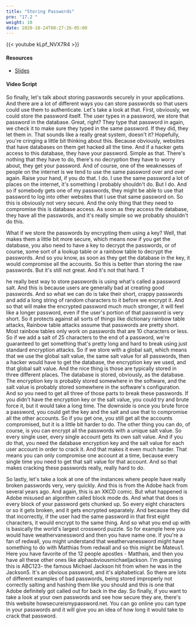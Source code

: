 ```yaml
---
title: "Storing Passwords"
pre: "17.2 "
weight: 10
date: 2020-10-24T00:27:26-05:00
---
```


{{< youtube kLpf_NVX7R4 >}}


#### Resources
* [Slides](../slides/23-Cybersecurity.pdf)

#### Video Script

So finally, let's talk about storing passwords securely in your applications. And there are a lot of different ways you can store passwords so that users could use them to authenticate. Let's take a look at that. First, obviously, we could store the password itself. The user types in a password, we store that password in the database. Great, right? They type that password in again, we check it to make sure they typed in the same password. If they did, they let them in. That sounds like a really great system, doesn't it? Hopefully, you're cringing a little bit thinking about this. Because obviously, websites that have databases on them get hacked all the time. And if a hacker gets access to this database, they have your password. Simple as that. There's nothing that they have to do, there's no decryption they have to worry about, they get your password. And of course, one of the weaknesses of people on the internet is we tend to use the same password over and over again. Raise your hand, if you do that. I do. I use the same password a lot of places on the internet, it's something I probably shouldn't do. But I do. And so if somebody gets one of my passwords, they might be able to use that password to log into other websites that I use that same password on. So this is obviously not very secure. And the only thing that they need to compromise this is database access. As soon as they access the database, they have all the passwords, and it's really simple so we probably shouldn't do this. 

What if we store the passwords by encrypting them using a key? Well, that makes them a little bit more secure, which means now if you get the database, you also need to have a key to decrypt the passwords, or of course, some sort of a lookup table or a rainbow table to decrypt the passwords. And so you know, as soon as they get the database in the key, it would compromise all the accounts. So this is better than storing the raw passwords. But it's still not great. And it's not that hard. T

he really best way to store passwords is using what's called a password salt. And this is because users are generally bad at creating good passwords. And so what we can do is take their short, crappy passwords and add a long string of random characters to it before we encrypt it. And so that will make the encrypted password much much stronger, it will feel like a longer password, even if the user's portion of that password is very short. So it protects against all sorts of things like dictionary rainbow table attacks, Rainbow table attacks assume that passwords are pretty short. Most rainbow tables only work on passwords that are 10 characters or less. So if we add a salt of 25 characters to the end of a password, we're guaranteed to get something that's pretty long and hard to break using just standard encryption attacks. So if we store with a global salt, which means that we use the global salt value, the same salt value for all passwords, then a hacker would have to get the database, the encryption key we used, and that global salt value. And the nice thing is those are typically stored in three different places. The database is stored, obviously, as the database. The encryption key is probably stored somewhere in the software, and the salt value is probably stored somewhere in the software's configuration. And so you need to get all three of those parts to break these passwords. If you didn't have the encryption key or the salt value, you could try and brute force it, but it would take a long time. The downside is once you brute force a password, you could get the key and the salt and use that to compromise all the other accounts. So if you get one, you still get all the accounts compromised, but it is a little bit harder to do. The other thing you can do, of course, is you can encrypt all the passwords with a unique salt value. So every single user, every single account gets its own salt value. And if you do that, you need the database encryption key and the salt value for each user account in order to crack it. And that makes it even much harder. That means you can only compromise one account at a time, because every single time you need to get that salt value for that account. And so that makes cracking these passwords really, really hard to do. 

So lastly, let's take a look at one of the instances where people have really broken passwords very, very quickly. And this is from the Adobe hack from several years ago. And again, this is an XKCD comic. But what happened is Adobe misused an algorithm called block mode ds. And what that does is every block of your password gets chunked up. So every eight characters or so it gets broken, and it gets encrypted separately. And because they did that incorrectly, if the user had the same password in that first eight characters, it would encrypt to the same thing. And so what you end up with is basically the world's largest crossword puzzle. So for example here you would have weathervanessword and then you have name one. If you're a fan of redwall, you might understand that weathervanessword might have something to do with Matthias from redwall and so this might be Mateus1. Here you have favorite of the 12 people apostles - Matthais, and then you have all these other ones like alphaobviousmichaeljackson. I'm guessing this is ABC123- the famous Michael Jackson hit from when he was in the Jackson5. It's an obvious password, and it's alphabetical. So there are lots of different examples of bad passwords, being stored improperly not correctly salting and hashing them like you should and this is one that Adobe definitely got called out for back in the day. So finally, if you want to take a look at your own passwords and see how secure they are, there's this website howsecureismypassword.net. You can go online you can type in your passwords and it will give you an idea of how long it would take to crack that password.